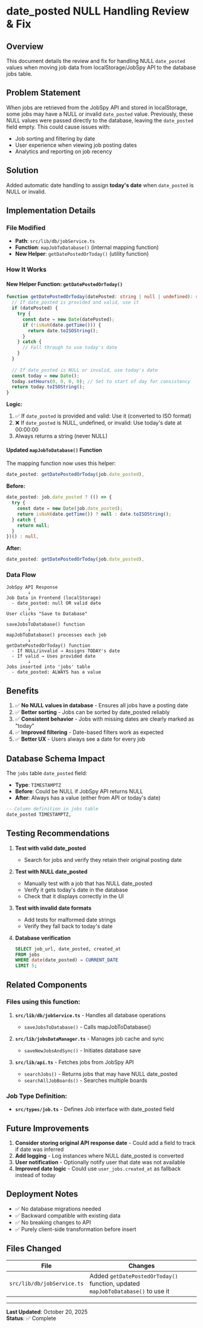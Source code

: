 # date_posted NULL Handling Review & Fix

## Overview
This document details the review and fix for handling NULL `date_posted` values when moving job data from localStorage/JobSpy API to the database jobs table.

## Problem Statement
When jobs are retrieved from the JobSpy API and stored in localStorage, some jobs may have a NULL or invalid `date_posted` value. Previously, these NULL values were passed directly to the database, leaving the `date_posted` field empty. This could cause issues with:
- Job sorting and filtering by date
- User experience when viewing job posting dates
- Analytics and reporting on job recency

## Solution
Added automatic date handling to assign **today's date** when `date_posted` is NULL or invalid.

## Implementation Details

### File Modified
- **Path**: `src/lib/db/jobService.ts`
- **Function**: `mapJobToDatabase()` (internal mapping function)
- **New Helper**: `getDatePostedOrToday()` (utility function)

### How It Works

#### New Helper Function: `getDatePostedOrToday()`
```typescript
function getDatePostedOrToday(datePosted: string | null | undefined): string {
  // If date_posted is provided and valid, use it
  if (datePosted) {
    try {
      const date = new Date(datePosted);
      if (!isNaN(date.getTime())) {
        return date.toISOString();
      }
    } catch {
      // Fall through to use today's date
    }
  }
  
  // If date_posted is NULL or invalid, use today's date
  const today = new Date();
  today.setHours(0, 0, 0, 0); // Set to start of day for consistency
  return today.toISOString();
}
```

**Logic:**
1. ✅ If `date_posted` is provided and valid: Use it (converted to ISO format)
2. ❌ If `date_posted` is NULL, undefined, or invalid: Use today's date at 00:00:00
3. Always returns a string (never NULL)

#### Updated `mapJobToDatabase()` Function
The mapping function now uses this helper:
```typescript
date_posted: getDatePostedOrToday(job.date_posted),
```

**Before:**
```typescript
date_posted: job.date_posted ? (() => {
  try {
    const date = new Date(job.date_posted);
    return isNaN(date.getTime()) ? null : date.toISOString();
  } catch {
    return null;
  }
})() : null,
```

**After:**
```typescript
date_posted: getDatePostedOrToday(job.date_posted),
```

### Data Flow

```
JobSpy API Response
        ↓
Job Data in Frontend (localStorage)
  - date_posted: null OR valid date
        ↓
User clicks "Save to Database"
        ↓
saveJobsToDatabase() function
        ↓
mapJobToDatabase() processes each job
        ↓
getDatePostedOrToday() function
  - If NULL/invalid → Assigns TODAY's date
  - If valid → Uses provided date
        ↓
Jobs inserted into 'jobs' table
  - date_posted: ALWAYS has a value
```

## Benefits

1. ✅ **No NULL values in database** - Ensures all jobs have a posting date
2. ✅ **Better sorting** - Jobs can be sorted by date_posted reliably
3. ✅ **Consistent behavior** - Jobs with missing dates are clearly marked as "today"
4. ✅ **Improved filtering** - Date-based filters work as expected
5. ✅ **Better UX** - Users always see a date for every job

## Database Schema Impact

The `jobs` table `date_posted` field:
- **Type**: `TIMESTAMPTZ`
- **Before**: Could be NULL if JobSpy API returns NULL
- **After**: Always has a value (either from API or today's date)

```sql
-- Column definition in jobs table
date_posted TIMESTAMPTZ,
```

## Testing Recommendations

1. **Test with valid date_posted**
   - Search for jobs and verify they retain their original posting date

2. **Test with NULL date_posted**
   - Manually test with a job that has NULL date_posted
   - Verify it gets today's date in the database
   - Check that it displays correctly in the UI

3. **Test with invalid date formats**
   - Add tests for malformed date strings
   - Verify they fall back to today's date

4. **Database verification**
   ```sql
   SELECT job_url, date_posted, created_at 
   FROM jobs 
   WHERE date(date_posted) = CURRENT_DATE
   LIMIT 5;
   ```

## Related Components

### Files using this function:
1. **`src/lib/db/jobService.ts`** - Handles all database operations
   - `saveJobsToDatabase()` - Calls mapJobToDatabase()
   
2. **`src/lib/jobsDataManager.ts`** - Manages job cache and sync
   - `saveNewJobsAndSync()` - Initiates database save

3. **`src/lib/api.ts`** - Fetches jobs from JobSpy API
   - `searchJobs()` - Returns jobs that may have NULL date_posted
   - `searchAllJobBoards()` - Searches multiple boards

### Job Type Definition:
- **`src/types/job.ts`** - Defines Job interface with date_posted field

## Future Improvements

1. **Consider storing original API response date** - Could add a field to track if date was inferred
2. **Add logging** - Log instances where NULL date_posted is converted
3. **User notification** - Optionally notify user that date was not available
4. **Improved date logic** - Could use `user_jobs.created_at` as fallback instead of today

## Deployment Notes

- ✅ No database migrations needed
- ✅ Backward compatible with existing data
- ✅ No breaking changes to API
- ✅ Purely client-side transformation before insert

## Files Changed

| File | Changes |
|------|---------|
| `src/lib/db/jobService.ts` | Added `getDatePostedOrToday()` function, updated `mapJobToDatabase()` to use it |

---

**Last Updated**: October 20, 2025  
**Status**: ✅ Complete
